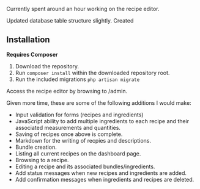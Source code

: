Currently spent around an hour working on the recipe editor.

Updated database table structure slightly. Created 

## Installation

**Requires Composer**

1. Download the repository.
2. Run `composer install` within the downloaded repository root.
3. Run the included migrations `php artisan migrate`

Access the recipe editor by browsing to /admin.

Given more time, these are some of the following additions I would make:

- Input validation for forms (recipes and ingredients)
- JavaScript ability to add multiple ingredients to each recipe and their associated measurements and quantities.
- Saving of recipes once above is complete.
- Markdown for the writing of recpies and descriptions.
- Bundle creation.
- Listing all current recipes on the dashboard page.
- Browsing to a recipe.
- Editing a recipe and its associated bundles/ingredients.
- Add status messages when new recipes and ingredients are added.
- Add confirmation messages when ingredients and recipes are deleted.